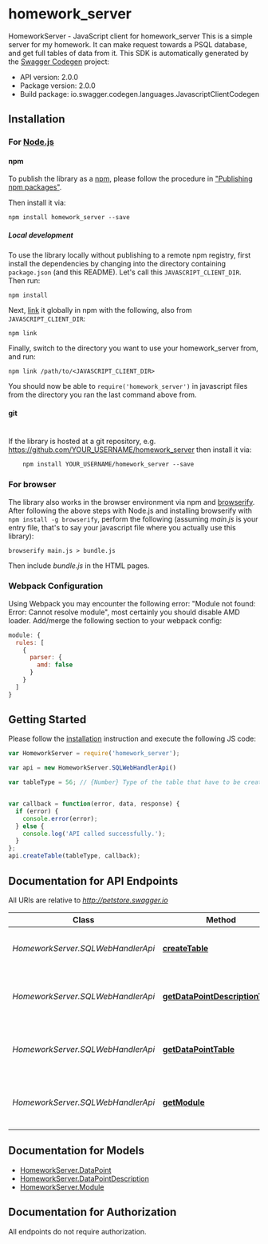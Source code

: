 # homework_server

HomeworkServer - JavaScript client for homework_server
This is a simple server for my homework. It can make request towards a PSQL database, and get full tables of data from it.
This SDK is automatically generated by the [Swagger Codegen](https://github.com/swagger-api/swagger-codegen) project:

- API version: 2.0.0
- Package version: 2.0.0
- Build package: io.swagger.codegen.languages.JavascriptClientCodegen

## Installation

### For [Node.js](https://nodejs.org/)

#### npm

To publish the library as a [npm](https://www.npmjs.com/),
please follow the procedure in ["Publishing npm packages"](https://docs.npmjs.com/getting-started/publishing-npm-packages).

Then install it via:

```shell
npm install homework_server --save
```

##### Local development

To use the library locally without publishing to a remote npm registry, first install the dependencies by changing 
into the directory containing `package.json` (and this README). Let's call this `JAVASCRIPT_CLIENT_DIR`. Then run:

```shell
npm install
```

Next, [link](https://docs.npmjs.com/cli/link) it globally in npm with the following, also from `JAVASCRIPT_CLIENT_DIR`:

```shell
npm link
```

Finally, switch to the directory you want to use your homework_server from, and run:

```shell
npm link /path/to/<JAVASCRIPT_CLIENT_DIR>
```

You should now be able to `require('homework_server')` in javascript files from the directory you ran the last 
command above from.

#### git
#
If the library is hosted at a git repository, e.g.
https://github.com/YOUR_USERNAME/homework_server
then install it via:

```shell
    npm install YOUR_USERNAME/homework_server --save
```

### For browser

The library also works in the browser environment via npm and [browserify](http://browserify.org/). After following
the above steps with Node.js and installing browserify with `npm install -g browserify`,
perform the following (assuming *main.js* is your entry file, that's to say your javascript file where you actually 
use this library):

```shell
browserify main.js > bundle.js
```

Then include *bundle.js* in the HTML pages.

### Webpack Configuration

Using Webpack you may encounter the following error: "Module not found: Error:
Cannot resolve module", most certainly you should disable AMD loader. Add/merge
the following section to your webpack config:

```javascript
module: {
  rules: [
    {
      parser: {
        amd: false
      }
    }
  ]
}
```

## Getting Started

Please follow the [installation](#installation) instruction and execute the following JS code:

```javascript
var HomeworkServer = require('homework_server');

var api = new HomeworkServer.SQLWebHandlerApi()

var tableType = 56; // {Number} Type of the table that have to be created.


var callback = function(error, data, response) {
  if (error) {
    console.error(error);
  } else {
    console.log('API called successfully.');
  }
};
api.createTable(tableType, callback);

```

## Documentation for API Endpoints

All URIs are relative to *http://petstore.swagger.io*

Class | Method | HTTP request | Description
------------ | ------------- | ------------- | -------------
*HomeworkServer.SQLWebHandlerApi* | [**createTable**](docs/SQLWebHandlerApi.md#createTable) | **POST** /CreateTable | Create a table with the given code.
*HomeworkServer.SQLWebHandlerApi* | [**getDataPointDescriptionTable**](docs/SQLWebHandlerApi.md#getDataPointDescriptionTable) | **GET** /GetDataPointDescriptionTable | Get the specified table from the SQL server.
*HomeworkServer.SQLWebHandlerApi* | [**getDataPointTable**](docs/SQLWebHandlerApi.md#getDataPointTable) | **GET** /GetDataPointTable | Get the specified table from the SQL server.
*HomeworkServer.SQLWebHandlerApi* | [**getModule**](docs/SQLWebHandlerApi.md#getModule) | **GET** /GetModuleTable | Get the specified table from the SQL server.


## Documentation for Models

 - [HomeworkServer.DataPoint](docs/DataPoint.md)
 - [HomeworkServer.DataPointDescription](docs/DataPointDescription.md)
 - [HomeworkServer.Module](docs/Module.md)


## Documentation for Authorization

 All endpoints do not require authorization.


